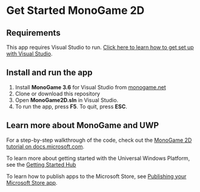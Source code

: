 # Get Started MonoGame 2D

## Requirements
This app requires Visual Studio to run. [Click here to learn how to get set up with Visual Studio](https://docs.microsoft.com/en-us/windows/uwp/get-started/get-set-up).

## Install and run the app
1. Install **MonoGame 3.6** for Visual Studio from [monogame.net](http://www.monogame.net/)
2. Clone or download this repository
3. Open **MonoGame2D.sln** in Visual Studio.
4. To run the app, press **F5**. To quit, press **ESC**.

## Learn more about MonoGame and UWP
For a step-by-step walkthrough of the code, check out the [MonoGame 2D tutorial on docs.microsoft.com](https://docs.microsoft.com/en-us/windows/uwp/get-started/get-started-tutorial-game-mg2d).

To learn more about getting started with the Universal Windows Platform, see the [Getting Started Hub](https://developer.microsoft.com/en-us/windows/apps/getstarted)

To learn how to publish apps to the Microsoft Store, see [Publishing your Microsoft Store app](https://developer.microsoft.com/en-us/store/publish-apps).
